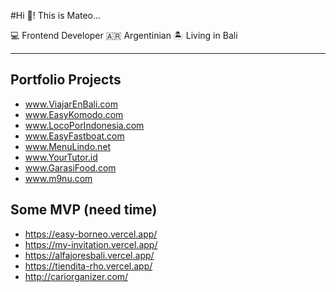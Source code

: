 #Hi 👋! This is Mateo... 

💻 Frontend Developer
🇦🇷 Argentinian 
🏝️ Living in Bali


- - - - - - - - - - 

## Portfolio Projects

  - www.ViajarEnBali.com
  - www.EasyKomodo.com 
  - www.LocoPorIndonesia.com
  - www.EasyFastboat.com
  - www.MenuLindo.net
  - www.YourTutor.id
  - www.GarasiFood.com
  - www.m9nu.com
  
## Some MVP (need time)
- https://easy-borneo.vercel.app/
- https://my-invitation.vercel.app/
- https://alfajoresbali.vercel.app/
- https://tiendita-rho.vercel.app/
- http://cariorganizer.com/
